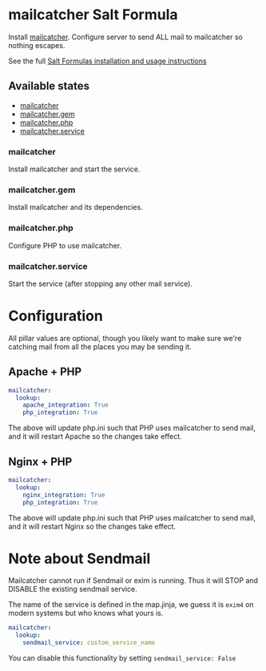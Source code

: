 mailcatcher Salt Formula
========================

Install [mailcatcher](https://github.com/sj26/mailcatcher).
Configure server to send ALL mail to mailcatcher so nothing escapes.

See the full [Salt Formulas installation and usage instructions](http://docs.saltstack.com/en/latest/topics/development/conventions/formulas.html)


## Available states

- [mailcatcher](#mailcatcher)
- [mailcatcher.gem](#mailcatcher-gem)
- [mailcatcher.php](#mailcatcher-php)
- [mailcatcher.service](#mailcatcher-service)

### mailcatcher

Install mailcatcher and start the service.

### mailcatcher.gem

Install mailcatcher and its dependencies.

### mailcatcher.php

Configure PHP to use mailcatcher.

### mailcatcher.service

Start the service (after stopping any other mail service).


Configuration
=============

All pillar values are optional, though you likely want to make sure we're catching mail from
all the places you may be sending it.

Apache + PHP
------------

```yaml
mailcatcher:
  lookup:
    apache_integration: True
    php_integration: True
```

The above will update php.ini such that PHP uses mailcatcher to send mail, and it will
restart Apache so the changes take effect.

Nginx + PHP
-----------

```yaml
mailcatcher:
  lookup:
    nginx_integration: True
    php_integration: True
```

The above will update php.ini such that PHP uses mailcatcher to send mail, and it will
restart Nginx so the changes take effect.


Note about Sendmail
===================

Mailcatcher cannot run if Sendmail or exim is running.  Thus it will STOP and DISABLE
the existing sendmail service.

The name of the service is defined in the map.jinja, we guess it is `exim4` on modern
systems but who knows what yours is.

```yaml
mailcatcher:
  lookup:
    sendmail_service: custom_service_name
```

You can disable this functionality by setting `sendmail_service: False`
